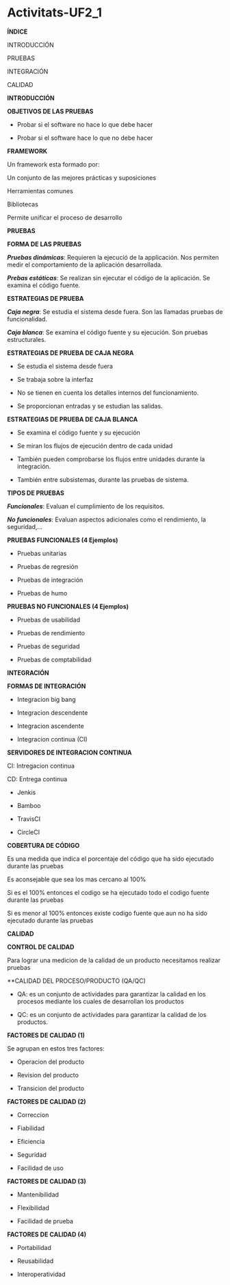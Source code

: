 # Activitats-UF2_1

**ÍNDICE**

INTRODUCCIÓN

PRUEBAS

INTEGRACIÓN

CALIDAD

**INTRODUCCIÓN**

**OBJETIVOS DE LAS PRUEBAS**

- Probar si el software no hace lo que debe hacer

- Probar si el software hace lo que no debe hacer

**FRAMEWORK**

Un framework esta formado por:

Un conjunto de las mejores prácticas y suposiciones

Herramientas comunes

Bibliotecas

Permite unificar el proceso de desarrollo

**PRUEBAS**

**FORMA DE LAS PRUEBAS**

***Pruebas dinámicas***: Requieren la ejecució de la applicación. Nos permiten medir el comportamiento de la aplicación desarrollada.

***Prebas estáticas***: Se realizan sin ejecutar el código de la aplicación. Se examina el código fuente.

**ESTRATEGIAS DE PRUEBA**

***Caja negra***: Se estudia el sistema desde fuera. Son las llamadas pruebas de funcionalidad.

***Caja blanca***: Se examina el código fuente y su ejecución. Son pruebas estructurales.

**ESTRATEGIAS DE PRUEBA DE CAJA NEGRA**

- Se estudia el sistema desde fuera

- Se trabaja sobre la interfaz

- No se tienen en cuenta los detalles internos del funcionamiento.

- Se proporcionan entradas y se estudian las salidas.

**ESTRATEGIAS DE PRUEBA DE CAJA BLANCA**

- Se examina el código fuente y su ejecución

- Se miran los flujos de ejecución dentro de cada unidad

- También pueden comprobarse los flujos entre unidades durante la integración.

- También entre subsistemas, durante las pruebas de sistema. 

**TIPOS DE PRUEBAS**

***Funcionales***: Evaluan el cumplimiento de los requisitos.

***No funcionales***: Evaluan aspectos adicionales como el rendimiento, la seguridad,...

**PRUEBAS FUNCIONALES (4 Ejemplos)**

- Pruebas unitarias

- Pruebas de regresión

- Pruebas de integración

- Pruebas de humo

**PRUEBAS NO FUNCIONALES (4 Ejemplos)**

- Pruebas de usabilidad

- Pruebas de rendimiento

- Pruebas de seguridad

- Pruebas de comptabilidad

**INTEGRACIÓN**

**FORMAS DE INTEGRACIÓN**

- Integracion big bang

- Integracion descendente

- Integracion ascendente

- Integracion continua (CI)

**SERVIDORES DE INTEGRACION CONTINUA**

CI: Intregacion continua

CD: Entrega continua

- Jenkis

- Bamboo

- TravisCI

- CircleCI

**COBERTURA DE CÓDIGO**

Es una medida que indica el porcentaje del código que ha sido ejecutado durante las pruebas

Es aconsejable que sea los mas cercano al 100%

Si es el 100% entonces el codigo se ha ejecutado todo el codigo fuente durante las pruebas

Si es menor al 100% entonces existe codigo fuente que aun no ha sido ejecutado durante las pruebas

**CALIDAD**

**CONTROL DE CALIDAD**

Para lograr una medicion de la calidad de un producto necesitamos realizar pruebas

**CALIDAD DEL PROCESO/PRODUCTO (QA/QC)

- QA: es un conjunto de actividades para garantizar la calidad en los procesos mediante los cuales de desarrollan los productos

- QC: es un conjunto de actividades para garantizar la calidad de los productos.

**FACTORES DE CALIDAD (1)**

Se agrupan en estos tres factores:

- Operacion del producto

- Revision del producto

- Transicion del producto

**FACTORES DE CALIDAD (2)**

- Correccion

- Fiabilidad

- Eficiencia

- Seguridad

- Facilidad de uso

**FACTORES DE CALIDAD (3)**

- Mantenibilidad

- Flexibilidad

- Facilidad de prueba

**FACTORES DE CALIDAD (4)**

- Portabilidad

- Reusabilidad

- Interoperatividad
